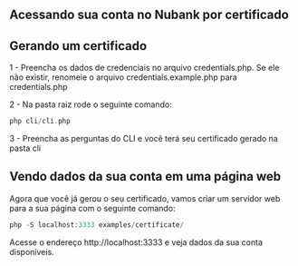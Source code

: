 ## Acessando sua conta no Nubank por certificado

## Gerando um certificado

1 - Preencha os dados de credenciais no arquivo credentials.php. Se ele não existir, renomeie o arquivo credentials.example.php para credentials.php

2 - Na pasta raiz rode o seguinte comando:

```php
php cli/cli.php
```

3 - Preencha as perguntas do CLI e você terá seu certificado gerado na pasta cli

## Vendo dados da sua conta em uma página web

Agora que você já gerou o seu certificado, vamos criar um servidor web para a sua página com o seguinte comando:

```php
php -S localhost:3333 examples/certificate/
```

Acesse o endereço http://localhost:3333 e veja dados da sua conta disponíveis.